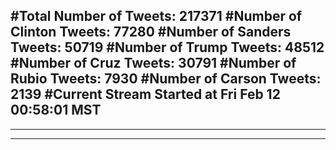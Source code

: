 #Total Number of Tweets: 217371 
#Number of Clinton Tweets: 77280
#Number of Sanders Tweets: 50719
#Number of Trump Tweets: 48512
#Number of Cruz Tweets: 30791
#Number of Rubio Tweets: 7930
#Number of Carson Tweets: 2139
#Current Stream Started at Fri Feb 12 00:58:01 MST
---
---
---
